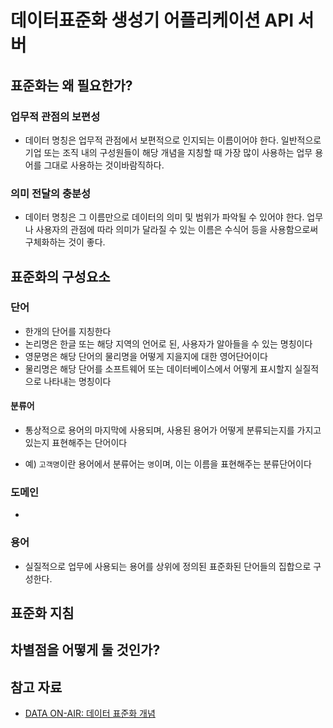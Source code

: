 # 데이터표준화 생성기 어플리케이션 API 서버

## 표준화는 왜 필요한가?
### 업무적 관점의 보편성
* 데이터 명칭은 업무적 관점에서 보편적으로 인지되는 이름이어야 한다. 일반적으로 기업 또는 조직 내의 구성원들이 해당 개념을 지칭할 때 가장 많이 사용하는 업무 용어를 그대로 사용하는 것이바람직하다.

### 의미 전달의 충분성
* 데이터 명칭은 그 이름만으로 데이터의 의미 및 범위가 파악될 수 있어야 한다. 업무나 사용자의 관점에 따라 의미가 달라질 수 있는 이름은 수식어 등을 사용함으로써 구체화하는 것이 좋다.

## 표준화의 구성요소

### 단어
* 한개의 단어를 지칭한다
* 논리명은 한글 또는 해당 지역의 언어로 된, 사용자가 알아들을 수 있는 명칭이다
* 영문명은 해당 단어의 물리명을 어떻게 지을지에 대한 영어단어이다
* 물리명은 해당 단어를 소프트웨어 또는 데이터베이스에서 어떻게 표시할지 실질적으로 나타내는 명칭이다

#### 분류어
* 통상적으로 용어의 마지막에 사용되며, 사용된 용어가 어떻게 분류되는지를 가지고 있는지 표현해주는 
단어이다

* 예) `고객명`이란 용어에서 분류어는 `명`이며, 이는 이름을 표현해주는 분류단어이다

### 도메인
* 

### 용어
* 실질적으로 업무에 사용되는 용어를 상위에 정의된 표준화된 단어들의 집합으로 구성한다.

## 표준화 지침

## 차별점을 어떻게 둘 것인가?

## 참고 자료
* [DATA ON-AIR: 데이터 표준화 개념](https://dataonair.or.kr/db-tech-reference/d-guide/da-guide/?mod=document&uid=269)